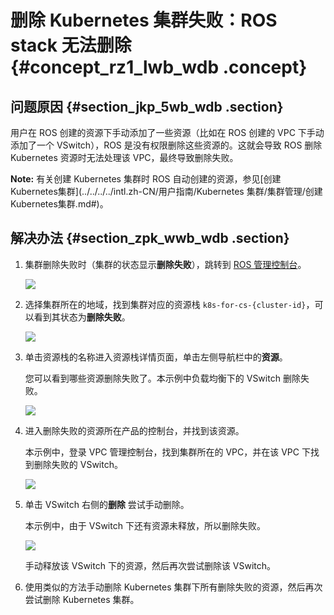 # 删除 Kubernetes 集群失败：ROS stack 无法删除 {#concept_rz1_lwb_wdb .concept}

## 问题原因 {#section_jkp_5wb_wdb .section}

用户在 ROS 创建的资源下手动添加了一些资源（比如在 ROS 创建的 VPC 下手动添加了一个 VSwitch），ROS 是没有权限删除这些资源的。这就会导致 ROS 删除 Kubernetes 资源时无法处理该 VPC，最终导致删除失败。

**Note:** 有关创建 Kubernetes 集群时 ROS 自动创建的资源，参见[创建Kubernetes集群](../../../../intl.zh-CN/用户指南/Kubernetes 集群/集群管理/创建Kubernetes集群.md#)。

## 解决办法 {#section_zpk_wwb_wdb .section}

1.  集群删除失败时（集群的状态显示**删除失败**），跳转到 [ROS 管理控制台](https://ros.console.aliyun.com/)。

    ![](http://static-aliyun-doc.oss-cn-hangzhou.aliyuncs.com/assets/img/15845/15393318829798_zh-CN.png)

2.  选择集群所在的地域，找到集群对应的资源栈 `k8s-for-cs-{cluster-id}`，可以看到其状态为**删除失败**。

    ![](http://static-aliyun-doc.oss-cn-hangzhou.aliyuncs.com/assets/img/15845/15393318839799_zh-CN.png)

3.  单击资源栈的名称进入资源栈详情页面，单击左侧导航栏中的**资源**。

    您可以看到哪些资源删除失败了。本示例中负载均衡下的 VSwitch 删除失败。

    ![](http://static-aliyun-doc.oss-cn-hangzhou.aliyuncs.com/assets/img/15845/15393318839800_zh-CN.png)

4.  进入删除失败的资源所在产品的控制台，并找到该资源。

    本示例中，登录 VPC 管理控制台，找到集群所在的 VPC，并在该 VPC 下找到删除失败的 VSwitch。

    ![](http://static-aliyun-doc.oss-cn-hangzhou.aliyuncs.com/assets/img/15845/15393318839801_zh-CN.png)

5.  单击 VSwitch 右侧的**删除** 尝试手动删除。

    本示例中，由于 VSwitch 下还有资源未释放，所以删除失败。

    ![](http://static-aliyun-doc.oss-cn-hangzhou.aliyuncs.com/assets/img/15845/15393318839802_zh-CN.png)

    手动释放该 VSwitch 下的资源，然后再次尝试删除该 VSwitch。

6.  使用类似的方法手动删除 Kubernetes 集群下所有删除失败的资源，然后再次尝试删除 Kubernetes 集群。

